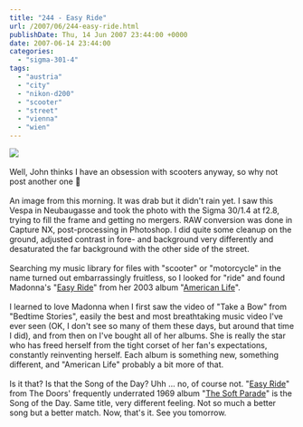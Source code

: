 ```yaml
---
title: "244 - Easy Ride"
url: /2007/06/244-easy-ride.html
publishDate: Thu, 14 Jun 2007 23:44:00 +0000
date: 2007-06-14 23:44:00
categories: 
  - "sigma-301-4"
tags: 
  - "austria"
  - "city"
  - "nikon-d200"
  - "scooter"
  - "street"
  - "vienna"
  - "wien"
---
```

<a href="https://d25zfm9zpd7gm5.cloudfront.net/1200x1200/2007/20070614_082654_ps.jpg"><img src="https://d25zfm9zpd7gm5.cloudfront.net/0600x0600/2007/20070614_082654_ps.jpg"/></a><br/><br/>Well, John thinks I have an obsession with scooters anyway, so why not post another one 🙂<br/><br/>An image from this morning. It was drab but it didn't rain yet. I saw this Vespa in Neubaugasse and took the photo with the Sigma 30/1.4 at f2.8, trying to fill the frame and getting no mergers. RAW conversion was done in Capture NX, post-processing in Photoshop. I did quite some cleanup on the ground, adjusted contrast in fore- and background very differently and desaturated the far background with the other side of the street.<br/><br/>Searching my music library for files with "scooter" or "motorcycle" in the name turned out embarrassingly fruitless, so I looked for "ride" and found Madonna's "<a href="http://www.lyricsfreak.com/m/madonna/easy+ride_20086824.html" target="_blank">Easy Ride</a>" from her 2003 album "<a href="http://www.amazon.com/American-Life-Madonna/dp/B00008S2VG" target="_blank">American Life</a>". <br/><br/>I learned to love Madonna when I first saw the video of "Take a Bow" from "Bedtime Stories", easily the best and most breathtaking music video I've ever seen (OK, I don't see so many of them these days, but around that time I did), and from then on I've bought all of her albums. She is really the star who has freed herself from the tight corset of her fan's expectations, constantly reinventing herself. Each album is something new, something different, and "American Life" probably a bit more of that.<br/><br/>Is it that? Is that the Song of the Day? Uhh ... no, of course not. "<a href="http://www.lyricsfreak.com/d/doors/easy+ride_20042719.html" target="_blank">Easy Ride</a>" from The Doors' frequently underrated 1969 album "<a href="http://www.amazon.com/Soft-Parade-Doors/dp/B000MG1ZFQ" target="_blank">The Soft Parade</a>" is the Song of the Day. Same title, very different feeling. Not so much a better song but a better match. Now, that's it. See you tomorrow.
